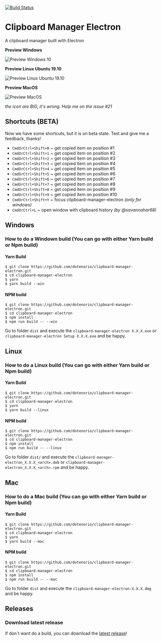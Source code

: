 [![Build Status](https://travis-ci.org/dotenorio/clipboard-manager-electron.svg?branch=master)](https://travis-ci.org/dotenorio/clipboard-manager-electron)

# Clipboard Manager Electron
A clipboard manager built with Electron

**Preview Windows**

![Preview Windows 10](https://i.imgur.com/bvkouHc.pngg)

**Preview Linux Ubuntu 19.10**

![Preview Linux Ubuntu 19.10](https://i.imgur.com/ohLfBdf.png)

**Preview MacOS**

![Preview MacOS](https://i.imgur.com/UAQhg4U.png)

_the icon are BIG, it's wrong. Help me on the issue #21_

## Shortcuts (BETA)

Now we have some shortcuts, but it is on beta state. Test and give me a feedback, thanks!

* `CmdOrCtrl+Shift+0` ~ get copied item on position #1
* `CmdOrCtrl+Shift+1` ~ get copied item on position #2
* `CmdOrCtrl+Shift+2` ~ get copied item on position #3
* `CmdOrCtrl+Shift+3` ~ get copied item on position #4
* `CmdOrCtrl+Shift+4` ~ get copied item on position #5
* `CmdOrCtrl+Shift+5` ~ get copied item on position #6
* `CmdOrCtrl+Shift+6` ~ get copied item on position #7
* `CmdOrCtrl+Shift+7` ~ get copied item on position #8
* `CmdOrCtrl+Shift+8` ~ get copied item on position #9
* `CmdOrCtrl+Shift+9` ~ get copied item on position #10
* `CmdOrCtrl+Shift+Y` ~ focus clipboard-manager-electron _(only for windows)_
* `CmdOrCtrl+L`       ~ open window with clipboard history _(by @savannahar68)_

## Windows

### How to do a Windown build (You can go with either Yarn build or Npm build) 
#### Yarn Build

```
$ git clone https://github.com/dotenorio/clipboard-manager-electron.git
$ cd clipboard-manager-electron
$ yarn
$ yarn build --win
```
#### NPM build
```
$ git clone https://github.com/dotenorio/clipboard-manager-electron.git
$ cd clipboard-manager-electron
$ npm install
$ npm run build -- --win
```

Go to folder `dist` and execute the `clipboard-manager-electron X.X.X.exe` or `clipboard-manager-electron Setup X.X.X.exe` and be happy.

## Linux

### How to do a Linux build (You can go with either Yarn build or Npm build)
#### Yarn Build

```
$ git clone https://github.com/dotenorio/clipboard-manager-electron.git
$ cd clipboard-manager-electron
$ yarn
$ yarn build --linux
```

#### NPM build
```
$ git clone https://github.com/dotenorio/clipboard-manager-electron.git
$ cd clipboard-manager-electron
$ npm install
$ npm run build -- --linux
```

Go to folder `dist/` and execute the `clipboard-manager-electron_X.X.X_<arch>.deb` or `clipboard-manager-electron_X.X.X_<arch>.rpm` and be happy.

## Mac

### How to do a Mac build (You can go with either Yarn build or Npm build)
#### Yarn Build
```
$ git clone https://github.com/dotenorio/clipboard-manager-electron.git
$ cd clipboard-manager-electron
$ yarn
$ yarn build --mac
```

#### NPM build
```
$ git clone https://github.com/dotenorio/clipboard-manager-electron.git
$ cd clipboard-manager-electron
$ npm install
$ npm run build -- --mac
```

Go to folder `dist` and execute the `clipboard-manager-electron-X.X.X.dmg` and be happy.

## Releases

### Download latest release

If don´t want do a build, you can download the [latest release](https://github.com/dotenorio/clipboard-manager-electron/releases/latest)!
